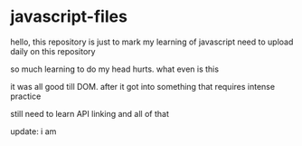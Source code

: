 # javascript-files

hello, this repository is just to mark my learning of javascript
need to upload daily on this repository

so much learning to do my head hurts. what even is this

it was all good till DOM. after it got into something that requires intense practice

still need to learn API linking and all of that

update: i am
